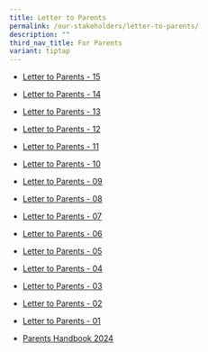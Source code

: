 ```yaml
---
title: Letter to Parents
permalink: /our-stakeholders/letter-to-parents/
description: ""
third_nav_title: For Parents
variant: tiptap
---
```

<p></p>
<ul data-tight="true" class="tight">
<li>
<p><a href="/files/2024 Letter to Parents/PVPS_2024_15.pdf" rel="noopener nofollow" target="_blank">Letter to Parents - 15</a>
</p>
</li>
<li>
<p><a href="/files/2024 Letter to Parents/PVPS_2024_14_Final.pdf" rel="noopener nofollow" target="_blank">Letter to Parents - 14</a>
</p>
</li>
<li>
<p><a href="/files/2024 Letter to Parents/PVPS_2024_13.pdf" rel="noopener noreferrer nofollow" target="_blank">Letter to Parents - 13</a>
</p>
</li>
<li>
<p><a href="/files/2024 Letter to Parents/PVPS_2024_12_Merged.pdf" rel="noopener noreferrer nofollow" target="_blank">Letter to Parents - 12</a>
</p>
</li>
<li>
<p><a href="/files/2024 Letter to Parents/PVPS_2024_11.pdf" rel="noopener noreferrer nofollow" target="_blank">Letter to Parents - 11</a>
</p>
</li>
<li>
<p><a href="/files/2024 Letter to Parents/PVPS_2024_10.pdf" rel="noopener noreferrer nofollow" target="_blank">Letter to Parents - 10</a>
</p>
</li>
<li>
<p><a href="/files/2024 Letter to Parents/PVPS_2024_09.pdf" rel="noopener noreferrer nofollow" target="_blank">Letter to Parents - 09</a>
</p>
</li>
<li>
<p><a href="/files/2024 Letter to Parents/PVPS_2024_08.pdf" rel="noopener noreferrer nofollow" target="_blank">Letter to Parents - 08</a>
</p>
</li>
<li>
<p><a href="/files/2024_P1_Assessment_Overview__Term_2_.pdf" rel="noopener noreferrer nofollow" target="_blank"><u>Letter to Parents - 07</u></a>
</p>
</li>
<li>
<p><a href="/files/2024 Letter to Parents/PVPS_2024_06.pdf" rel="noopener noreferrer nofollow" target="_blank">Letter to Parents - 06</a>
</p>
</li>
<li>
<p><a href="/files/2024 Letter to Parents/PVPS_2024_05.pdf" rel="noopener noreferrer nofollow" target="_blank">Letter to Parents - 05</a>
</p>
</li>
<li>
<p><a href="/files/2024 Letter to Parents/PVPS_2024_04.pdf" rel="noopener noreferrer nofollow" target="_blank">Letter to Parents - 04</a>
</p>
</li>
<li>
<p><a href="/files/2024 Letter to Parents/PVPS_2024_03.pdf" rel="noopener noreferrer nofollow" target="_blank">Letter to Parents - 03</a>
</p>
</li>
<li>
<p><a href="/files/Website_PVPS_2024_02.pdf" rel="noopener noreferrer nofollow" target="_blank">Letter to Parents - 02</a>
</p>
</li>
<li>
<p><a href="/files/2024 Letter to Parents/PVPS_2024_01.pdf" rel="noopener noreferrer nofollow" target="_blank">Letter to Parents - 01</a>
</p>
</li>
<li>
<p><a href="/files/2024 Info for Parents/Parents_handbook_2024.pdf" rel="noopener noreferrer nofollow" target="_blank">Parents Handbook 2024</a>
</p>
<p></p>
</li>
</ul>
<p></p>